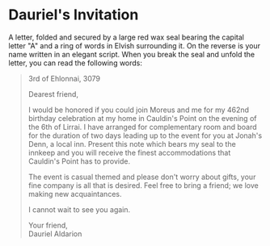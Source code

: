 # Dauriel's Invitation

A letter, folded and secured by a large red wax seal bearing the capital letter "A" and a ring of words in Elvish surrounding it. On the reverse is your name written in an elegant script. When you break the seal and unfold the letter, you can read the following words:

> 3rd of Ehlonnai, 3079
> 
> Dearest friend,
> 
> I would be honored if you could join Moreus and me for my 462nd birthday celebration at my home in Cauldin's Point on the evening of the 6th of Lirrai. I have arranged for complementary room and board for the duration of two days leading up to the event for you at Jonah's Denn, a local inn. Present this note which bears my seal to the innkeep and you will receive the finest accommodations that Cauldin's Point has to provide.
> 
> The event is casual themed and please don't worry about gifts, your fine company is all that is desired. Feel free to bring a friend; we love making new acquaintances.
> 
> I cannot wait to see you again.
> 
> Your friend,  
> Dauriel Aldarion
